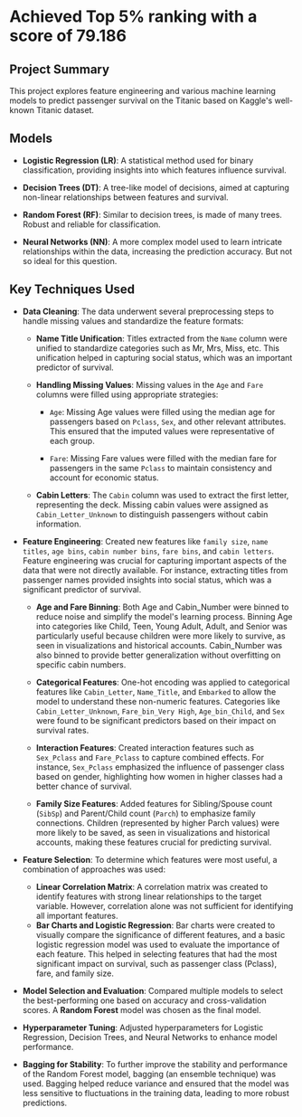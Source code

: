 # Achieved Top 5% ranking with a score of 79.186

## Project Summary
This project explores feature engineering and various machine learning models to predict passenger survival on the Titanic based on Kaggle's well-known Titanic dataset.

## Models
- **Logistic Regression (LR)**: A statistical method used for binary classification, providing insights into which features influence survival.

- **Decision Trees (DT)**: A tree-like model of decisions, aimed at capturing non-linear relationships between features and survival.

- **Random Forest (RF)**: Similar to decision trees, is made of many trees. Robust and reliable for classification.

- **Neural Networks (NN)**: A more complex model used to learn intricate relationships within the data, increasing the prediction accuracy. But not so ideal for this question.

## Key Techniques Used

- **Data Cleaning**: The data underwent several preprocessing steps to handle missing values and standardize the feature formats:

  - **Name Title Unification**: Titles extracted from the `Name` column were unified to standardize categories such as Mr, Mrs, Miss, etc. This unification helped in capturing social status, which was an important predictor of survival.

  - **Handling Missing Values**: Missing values in the `Age` and `Fare` columns were filled using appropriate strategies:

    - `Age`: Missing Age values were filled using the median age for passengers based on `Pclass`, `Sex`, and other relevant attributes. This ensured that the imputed values were representative of each group.

    - `Fare`: Missing Fare values were filled with the median fare for passengers in the same `Pclass` to maintain consistency and account for economic status.

  - **Cabin Letters**: The `Cabin` column was used to extract the first letter, representing the deck. Missing cabin values were assigned as `Cabin_Letter_Unknown` to distinguish passengers without cabin information.

- **Feature Engineering**: Created new features like `family size`, `name titles`, `age bins`, `cabin number bins`, `fare bins`, and `cabin letters`. Feature engineering was crucial for capturing important aspects of the data that were not directly available. For instance, extracting titles from passenger names provided insights into social status, which was a significant predictor of survival.
  - **Age and Fare Binning**: Both Age and Cabin_Number were binned to reduce noise and simplify the model's learning process. Binning Age into categories like Child, Teen, Young Adult, Adult, and Senior was particularly useful because children were more likely to survive, as seen in visualizations and historical accounts. Cabin_Number was also binned to provide better generalization without overfitting on specific cabin numbers.

  - **Categorical Features**: One-hot encoding was applied to categorical features like `Cabin_Letter`, `Name_Title`, and `Embarked` to allow the model to understand these non-numeric features. Categories like `Cabin_Letter_Unknown`, `Fare_bin_Very High`, `Age_bin_Child`, and `Sex` were found to be significant predictors based on their impact on survival rates.

  - **Interaction Features**: Created interaction features such as `Sex_Pclass` and `Fare_Pclass` to capture combined effects. For instance, `Sex_Pclass` emphasized the influence of passenger class based on gender, highlighting how women in higher classes had a better chance of survival.

  - **Family Size Features**: Added features for Sibling/Spouse count (`SibSp`) and Parent/Child count (`Parch`) to emphasize family connections. Children (represented by higher Parch values) were more likely to be saved, as seen in visualizations and historical accounts, making these features crucial for predicting survival.

- **Feature Selection**: To determine which features were most useful, a combination of approaches was used:
  - **Linear Correlation Matrix**: A correlation matrix was created to identify features with strong linear relationships to the target variable. However, correlation alone was not sufficient for identifying all important features.
  - **Bar Charts and Logistic Regression**: Bar charts were created to visually compare the significance of different features, and a basic logistic regression model was used to evaluate the importance of each feature. This helped in selecting features that had the most significant impact on survival, such as passenger class (Pclass), fare, and family size.

- **Model Selection and Evaluation**: Compared multiple models to select the best-performing one based on accuracy and cross-validation scores. A **Random Forest** model was chosen as the final model.

- **Hyperparameter Tuning**: Adjusted hyperparameters for Logistic Regression, Decision Trees, and Neural Networks to enhance model performance.

- **Bagging for Stability**: To further improve the stability and performance of the Random Forest model, bagging (an ensemble technique) was used. Bagging helped reduce variance and ensured that the model was less sensitive to fluctuations in the training data, leading to more robust predictions.
